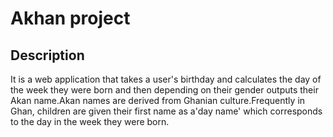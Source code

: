 # Akhan project

## Description
 It is a web application that takes a user's birthday and calculates the day of the week they were born and then depending on their gender outputs their Akan name.Akan names are derived from Ghanian culture.Frequently in Ghan, children are given their first name as a'day name' which corresponds to the day in the week they were born.